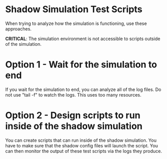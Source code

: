# Shadow Simulation Test Scripts

When trying to analyze how the simulation is functioning, use these approaches. 

**CRITICAL**: The simulation environment is not accessible to scripts outside of the simulation. 

# Option 1 - Wait for the simulation to end

If you wait for the simulation to end, you can analyze all of the log files.
Do not use "tail -f" to watch the logs. This uses too many resources. 

# Option 2 - Design scripts to run inside of the shadow simulation

You can create scripts that can run inside of the shadow simulation. You have to make sure that the shadow config files will launch the script.
You can then monitor the output of these test scripts via the logs they produce. 

